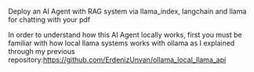 Deploy an AI Agent with RAG system via llama_index, langchain and llama for chatting with your pdf

In order to understand how this AI Agent locally works, first you must be familiar with how local llama systems works with ollama as I explained through my previous repository:https://github.com/ErdenizUnvan/ollama_local_llama_api    
